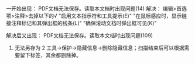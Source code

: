 


一开始出现：
PDF文档无法保存。读取本文档时出现问题(14)
解决：
编辑>首选项>注释>去掉以下的√
"启用文本指示符和工具提示(E)"
"在鼠标感应时，显示链接注释标记和其弹出框的线条(L)"
"确保滚动文档时弹出框可见(K)"

解决后又出现：
PDF文档无法保存。读取本文档时出现问题(109)
1. 无法另存为
2 工具→保护→隐藏信息→删除隐藏信息；扫描结束后可以根据需要留下标签，其余都删除掉。